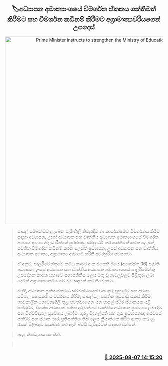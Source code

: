 <p align='center'><b><h2 align='center' title='Prime Minister instructs to strengthen the Ministry of Education's investigation unit and expedite investigations'>🏷අධ්‍යාපන අමාත්‍යාංශයේ විමර්ශන ඒකකය ශක්තිමත් කිරීමට සහ විමර්ශන කඩිනම් කිරීමට අග්‍රාමාත්‍යවරියගෙන් උපදෙස්</h2></b></p>
<p align='center'><img src='https://helakuru.sgp1.cdn.digitaloceanspaces.com/esana/images/lib/harini-parliment-education-iop.jpg' width='600' alt='Prime Minister instructs to strengthen the Ministry of Education's investigation unit and expedite investigations'></p>

> පාසල් සම්බන්ධව ලැබෙන පැමිණිලි නිවැරදිව හා කාර්යක්ෂමව විමර්ශනය කිරීම සඳහා අධ්‍යාපන, උසස් අධ්‍යාපන සහ වෘත්තීය අධ්‍යාපන අමාත්‍යාංශයේ විමර්ශන අංශයේ අවශ්‍ය නිලධාරීන්ගේ පුරප්පාඩු සම්පූර්ණ කර ශක්තිමත් කරන ලෙසත්, පවතින විමර්ශන කඩිනම් කරන ලෙසත් අධ්‍යාපන, උසස් අධ්‍යාපන සහ වෘත්තීය අධ්‍යාපන අමාත්‍ය, අග්‍රාමාත්‍ය ආචාර්ය හරිනි අමරසූරිය පවසනවා.

> ඒ අනුව, පාර්ලිමේන්තුවේ කමිටු කාමර අංක එකෙහි ඊයේ (අගෝස්තු 06) පැවති අධ්‍යාපන, උසස් අධ්‍යාපන සහ වෘත්තීය අධ්‍යාපන අමාත්‍යාංශයේ පාර්ලිමේන්තු උපදේශන කාරක සභාවේ සභාපතිනිය ලෙස මතු වූ ගැටලුවලට පිළිතුරු ලබා දෙමින් අග්‍රාමාත්‍යතුමිය මේ බව සඳහන් කර තිබෙනවා.

> එහිදී, අධ්‍යාපන ප්‍රතිසංස්කරණ සම්බන්ධයෙන් වන ගුරු පුහුණුව සහ අවශ්‍ය යටිතල පහසුකම් සංවර්ධනය කිරීම, පාසල්වල පවතින අඩුපාඩු සකස් කිරීම, තාවකාලික ගොඩනැගිලි තුළ පවත්වාගෙන යන පාසල් ස්ථිර ස්ථානයක යළි පිහිටුවීම, විශේෂ අවශ්‍යතා සහිත දරුවන්හට වෘත්තීය අධ්‍යාපන ප්‍රවේශය ලබා දීම සහ විශ්වවිද්‍යාල ප්‍රවේශය ලබාදීම, ගුරු, විදුහල්පති සහ ගුරු අධ්‍යාපනඥ සේවයේ පත්වීම් සහ ස්ථාන මාරු ප්‍රතිපත්තිය නිසි ලෙස ක්‍රියාත්මක කිරීම ඇතුළු කරුණු රැසක් පිළිබඳව සාකච්ඡා කර ඇති බවයි වැඩිදුරටත් සඳහන් වන්නේ.

> අදාළ නිවේදනය පහතින්.

>  



<h3 align='right'><a href='https://www.helakuru.lk/esana/p/112534/'>📅 2025-08-07 14:15:20</a></h3>

